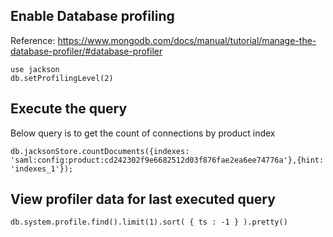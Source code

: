 ## Enable Database profiling

Reference: https://www.mongodb.com/docs/manual/tutorial/manage-the-database-profiler/#database-profiler

```mongosh
use jackson
db.setProfilingLevel(2)
```

## Execute the query

Below query is to get the count of connections by product index

```mongosh
db.jacksonStore.countDocuments({indexes: 'saml:config:product:cd242302f9e6682512d03f876fae2ea6ee74776a'},{hint: 'indexes_1'});
```

## View profiler data for last executed query

```mongosh
db.system.profile.find().limit(1).sort( { ts : -1 } ).pretty()
```
